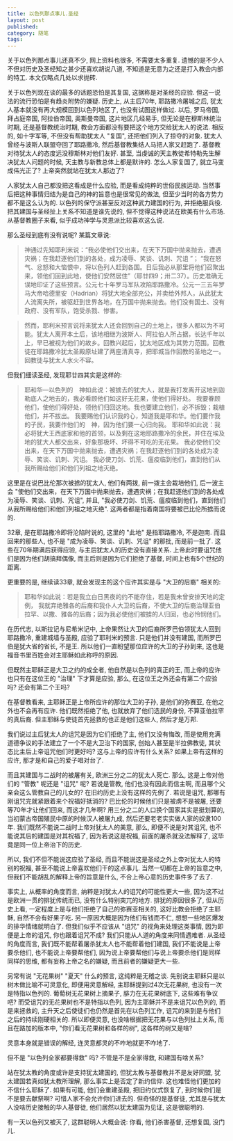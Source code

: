 ```yaml
---
title: 以色列那点事儿.圣经
layout: post
published:
category: 随笔
tags:
---
```


关于以色列那点事儿还真不少, 网上资料也很多, 不需要太多重复. 遗憾的是不少人不但对历史及圣经知之甚少还喜欢胡说八道, 不知道是无意为之还是打入教会内部的特工. 本文仅略点几处以求抛砖.

关于以色列现在谈的最多的话题恐怕是其复国, 这据称是对圣经的应验. 但这一说法的流行恐怕是有趋炎附势的嫌疑. 历史上, 从主后70年, 耶路撒冷屠城之后, 犹太人基本就没有再大规模回到以色列地区了, 也没有试图这样做过. 以后, 罗马帝国, 拜占庭帝国, 阿拉伯帝国, 奥斯曼帝国, 这片地区几经易手, 但无论是在穆斯林统治时期, 还是基督教统治时期, 教会方面都没有要把这个地方交给犹太人的说法. 相反的, 如十字军等, 不但没有帮助犹太人 "复国", 还把他们列入了掠夺的对象. 犹太人曾经与波斯人联盟夺回了耶路撒冷, 然后基督教集结人马把人家又赶跑了. 基督教对待犹太人的态度远没穆斯林对他们友好. 甚至, 当虔诚的天主教徒希特勒先生解决犹太人问题的时候, 天主教与新教总体上都是默许的. 怎么人家复国了, 就立马变成伟光正了? 上帝突然就站在犹太人那边了?

人家犹太人自己都没把这看成是什么应验, 而是看成纯粹的世俗民族运动. 当然事后把这种事情归结为是自己的神的旨意也是很常见的做法, 但至少当时的各方势力都不是这么认为的. 以色列的保守派甚至反对这种武力建国的行为, 并拒绝服兵役. 把其建国与圣经扯上关系不知道是谁先说的, 但不觉得这种说法在欧美有什么市场. 从基督教圈子来看, 似乎成功神学与灵恩派比较喜欢这么说.

那么圣经到底有没有说呢? 某篇文章说:

> 神通过先知耶利米说：“我必使他们交出来，在天下万国中抛来抛去，遭遇灾祸；在我赶逐他们到的各处，成为凌辱、笑谈、讥刺、咒诅 ”； “我在怒气、忿怒和大恼恨中，将以色列人赶到各国。日后我必从那里将他们召聚出来，领他们回到此地，使他们安然居住”（耶廿四9；卅二37）。历史准确无误地印证了这些预言。公元七十年罗马军队攻陷耶路撒冷。公元一三五年罗马大帝哈德里安（Hadrian）将犹大地全部充公，并卖给外邦人，从此犹太人流离失所，被驱赶到世界各地，在万国中抛来抛去。他们没有国土、没有政府、没有军队，饱受杀戮、惨害。

>然而，耶利米预言说将来犹太人还会回到自己的土地上，很多人都以为不可能。犹太人离开本土后，该地相继为波斯人、阿拉伯人所占据，长达千年以上，早已被视为他们的故乡。回教兴起后，犹太地区成为其势力范围。回教徒在耶路撒冷犹太圣殿原址建了两座清真寺，把耶城当作回教的圣地之一。回教徒与犹太人水火不容。

但我们细读圣经, 发现耶廿四其实是这样的:

>耶和华―以色列的　神如此说：被掳去的犹大人，就是我打发离开这地到迦勒底人之地去的，我必看顾他们如这好无花果，使他们得好处。 我要眷顾他们，使他们得好处，领他们归回这地。我也要建立他们，必不拆毁；栽植他们，并不拔出。 我要赐他们认识我的心，知道我是耶和华。他们要作我的子民，我要作他们的　神，因为他们要一心归向我。 耶和华如此说：我必将犹大王西底家和他的首领，以及剩在这地耶路撒冷的余民，并住在埃及地的犹大人都交出来，好象那极坏、坏得不可吃的无花果。 我必使他们交出来，在天下万国中抛来抛去，遭遇灾祸；在我赶逐他们到的各处成为凌辱、笑谈、讥刺、咒诅。 我必使刀剑、饥荒、瘟疫临到他们，直到他们从我所赐给他们和他们列祖之地灭绝。

这里是在说巴比伦那次被掳的犹太人, 他们有两拨, 前一拨主会栽培他们, 后一波主会 "使他们交出来，在天下万国中抛来抛去，遭遇灾祸；在我赶逐他们到的各处成为凌辱、笑谈、讥刺、咒诅", 并且, "我必使刀剑、饥荒、瘟疫临到他们，直到他们从我所赐给他们和他们列祖之地灭绝". 这两者都是指着南国将要被巴比伦所掳而说的.

32章, 是在耶路撒冷即将沦陷时说的, 这里的 "此地" 是指耶路撒冷, 不是迦南. 而且回来的那些人, 也不是 "成为凌辱、笑谈、讥刺、咒诅" 的那批, 而是前一批了. 这些在70年期满后获得应验, 与主后犹太人的历史没有直接关系. 上帝此时要诅咒他们是因为他们胡搞拜偶像, 而主后则是因为它们拒绝了基督, 时间上也有5个世纪的距离. 

更重要的是, 继续读33章, 就会发现主的这个应许其实是与 "大卫的后裔" 相关的:

> 耶和华如此说：若是我立白日黑夜的约不能存住，若是我未曾安排天地的定例， 我就弃绝雅各的后裔和我仆人大卫的后裔，不使大卫的后裔治理亚伯拉罕、以撒、雅各的后裔；因为我必使他们被掳的人归回，也必怜悯他们。

在历代志, 以斯拉记与尼希米记中, 上帝果然让大卫的后裔所罗巴伯领犹太人回到耶路撒冷, 重建城墙与圣殿, 应验了耶利米的预言. 只是他们并没有建国, 而所罗巴伯是犹大省的省长, 不是王. 所以他们一直盼望那位应许的大卫的子孙到来, 这也是福音书里百姓会对主耶稣如此称呼的原因.

但既然主耶稣正是大卫之约的成全者, 他自然是以色列的真正的王, 而上帝的应许也只有在这位王的 "治理" 下才算是应验, 那么, 在这位王之外还会有第二个应验吗? 还会有第二个王吗?

在基督教看来, 主耶稣正是上帝所应许的那位大卫的子孙, 是他们的弥赛亚, 在他之外也不会再有应许. 他们既然拒绝了他, 也就放弃了他们选民的身份, 不算亚伯拉罕的真后裔. 但主耶稣与使徒首先拯救的也正是他们这些人, 然后才是万邦.

我们说过主后犹太人的诅咒是因为它们拒绝了主, 他们又没有悔改, 而是使用充满道德争议的手法建立了一个不是大卫治下的国家, 创始人甚至是半拉佛教徒,  其状态比主后上帝诅咒他们时更好吗? 这与上帝的应许有什么关系? 如果上帝有这样的应许, 那才是和自己的爱子唱对台了. 

而且其建国与二战时的被屠有关, 欧洲三分之二的犹太人死亡. 那么, 这是上帝对他们的 "管教" 呢还是 "诅咒" 呢? 若说是管教, 他们也没有因此而信主啊, 而且哪个父亲会这么管教自己的儿女的? 在旧约历史上没有这样的先例了. 若说是诅咒, 那哪有刚诅咒完就紧跟着来个祝福好抵消的? 巴比伦的时候他们只是被虏不是被屠, 还要等70年才让他们回来, 而这才几年啊? 用三分之二的人口换个国家其实是挺划算的, 当初蒙古帝国殖民中原的时候汉人被屠九成, 然后还要老老实实做人家的奴隶100年. 我们既然不能说二战时上帝对犹太人的美意, 那么, 即便不说是对其诅咒, 也不能说其后的建国是对其祝福了, 因为若说这是祝福, 前面的屠杀就没法解释了, 这毕竟是同一位上帝治下的历史. 

所以, 我们不但不能说这应验了圣经, 而且不能说这是圣经之外上帝对犹太人的特别的祝福, 甚至不能说上帝喜欢他们干的这点事儿. 当然一切都在上帝的旨意之中, 但我们不能胡乱的解释上帝的旨意是什么, 不合上帝心意的历史事件多了去了.

事实上, 从概率的角度而言, 纳粹是对犹太人的诅咒的可能性更大一些, 因为这不过是欧洲一贯的排犹传统而已, 没有什么特别突兀的地方. 排犹的原因很多了, 但从历史上看, 一定程度上是与他们拒绝了自己的弥赛亚相关的, 这好比教会拒绝了主耶稣, 自然不会有好果子吃. 另一原因大概是因为他们有钱而不仁, 想想一些地区爆发的排华情绪就明白了. 但我们似乎不应该从 "诅咒" 的视角来处理这类事情, 因为即便是上帝的诅咒, 你也跟着诅咒不成? 我们只能从人道的角度来同情遇难者. 从圣经的角度而言, 我们既不能帮着屠杀犹太人也不能帮着他们建国, 我们不能说是上帝要杀他们, 也不能说上帝要帮他们, 因为说上帝要帮他们与说上帝要杀他们是同样同样的思维, 都有妄称上帝之名的嫌疑, 而且前者的嫌疑更大一些. 

另常有说 "无花果树" "夏天" 什么的预言, 这纯粹是无稽之谈. 先别说主耶稣只是以树木做比喻不可灵意化, 即便用灵意解经, 主耶稣提到过4次无花果树, 也没有一次是特指以色列的. 葡萄树无花果树上摘果子, 腓力在无花果树底下, 这些难有争议吧? 而受诅咒的无花果树也不是特指以色列, 因为主耶稣并不是来诅咒以色列的, 而是来拯救的, 主升天之后使徒们也仍然是首先在以色列工作, 诅咒的来到是与他们之后的持续刚硬相关的. 所以即便灵意, 也没啥根据把无花果与以色列扯上关系, 而且在路加的版本中, "你们看无花果树和各样的树", 这各样的树又是啥? 

灵意本身就是错误的解经, 连灵意都灵的不咋地就更不咋地了.

但不是 "以色列全家都要得救" 吗? 不管是不是全家得救, 和建国有啥关系?

站在犹太教的角度或许是支持犹太建国的, 但犹太教与基督教并不是友好同盟, 犹太建国若真如犹太教所理解, 那么事实上是否定了新约信仰. 这也难怪他们更加的不信什么耶稣了. 如果有可能, 他们会重建圣殿, 把旧约仪式恢复了, 到时候你们是不是要去献祭啊? 可惜人家不会允许你们进去的. 但奇怪的是基督徒, 尤其是与犹太人没啥历史接触的华人基督徒, 他们居然以犹太建国为见证, 这是很聪明的.

有一天以色列又被灭了, 这群聪明人大概会说: 你看, 他们杀害基督, 还想复国, 没门儿.
